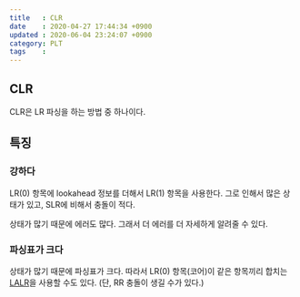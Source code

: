 ```yaml
---
title   : CLR
date    : 2020-04-27 17:44:34 +0900
updated : 2020-06-04 23:24:07 +0900
category: PLT
tags    : 
---
```


## CLR

CLR은 LR 파싱을 하는 방법 중 하나이다.

## 특징

### 강하다

LR(0) 항목에 lookahead 정보를 더해서 LR(1) 항목을 사용한다. 그로 인해서 많은 상태가 있고, SLR에 비해서 충돌이 적다.

상태가 많기 때문에 에러도 많다. 그래서 더 에러를 더 자세하게 알려줄 수 있다.

### 파싱표가 크다

상태가 많기 때문에 파싱표가 크다. 따라서 LR(0) 항목(코어)이 같은 항목끼리 합치는 [LALR](LALR)을 사용할 수도 있다. (단, RR 충돌이 생길 수가 있다.)
